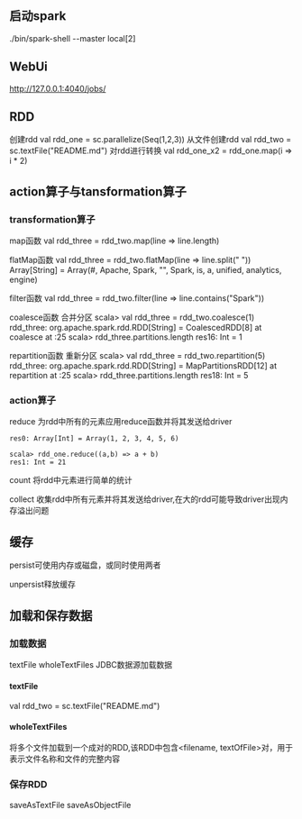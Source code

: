 ## 启动spark

./bin/spark-shell --master local[2]

## WebUi

http://127.0.0.1:4040/jobs/

## RDD

创建rdd
val rdd_one = sc.parallelize(Seq(1,2,3))
从文件创建rdd
val rdd_two = sc.textFile("README.md")
对rdd进行转换
val rdd_one_x2 = rdd_one.map(i => i * 2)

## action算子与tansformation算子

### transformation算子

map函数
val rdd_three = rdd_two.map(line => line.length)

flatMap函数
val rdd_three = rdd_two.flatMap(line => line.split(" "))
Array[String] = Array(#, Apache, Spark, "", Spark, is, a, unified, analytics, engine)

filter函数
val rdd_three = rdd_two.filter(line => line.contains("Spark"))

coalesce函数 合并分区
scala> val rdd_three = rdd_two.coalesce(1)
rdd_three: org.apache.spark.rdd.RDD[String] = CoalescedRDD[8] at coalesce at <console>:25
scala> rdd_three.partitions.length
res16: Int = 1

repartition函数 重新分区
scala> val rdd_three = rdd_two.repartition(5)
rdd_three: org.apache.spark.rdd.RDD[String] = MapPartitionsRDD[12] at repartition at <console>:25
scala> rdd_three.partitions.length
res18: Int = 5
 
### action算子

reduce
为rdd中所有的元素应用reduce函数并将其发送给driver

```
res0: Array[Int] = Array(1, 2, 3, 4, 5, 6)                                      

scala> rdd_one.reduce((a,b) => a + b)
res1: Int = 21
```

count
将rdd中元素进行简单的统计

collect
收集rdd中所有元素并将其发送给driver,在大的rdd可能导致driver出现内存溢出问题

## 缓存

persist可使用内存或磁盘，或同时使用两者

unpersist释放缓存

## 加载和保存数据

### 加载数据

textFile
wholeTextFiles
JDBC数据源加载数据

#### textFile
val rdd_two = sc.textFile("README.md")

#### wholeTextFiles
将多个文件加载到一个成对的RDD,该RDD中包含<filename, textOfFile>对，用于表示文件名称和文件的完整内容

### 保存RDD

saveAsTextFile
saveAsObjectFile
